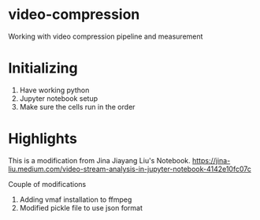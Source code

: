 # video-compression
Working with video compression pipeline and measurement

# Initializing
1. Have working python 
2. Jupyter notebook setup
3. Make sure the cells run in the order

# Highlights
This is a modification from Jina Jiayang Liu's Notebook. 
https://jina-liu.medium.com/video-stream-analysis-in-jupyter-notebook-4142e10fc07c

Couple of modifications
1. Adding vmaf installation to ffmpeg
2. Modified pickle file to use json format
